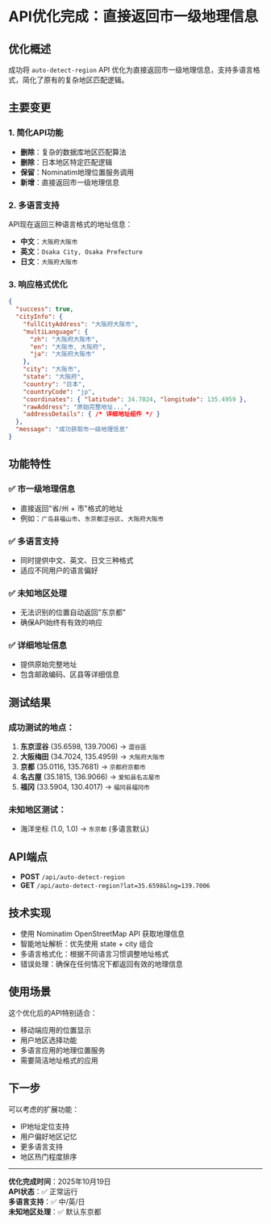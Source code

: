 # API优化完成：直接返回市一级地理信息

## 优化概述

成功将 `auto-detect-region` API 优化为直接返回市一级地理信息，支持多语言格式，简化了原有的复杂地区匹配逻辑。

## 主要变更

### 1. 简化API功能
- **删除**：复杂的数据库地区匹配算法
- **删除**：日本地区特定匹配逻辑
- **保留**：Nominatim地理位置服务调用
- **新增**：直接返回市一级地理信息

### 2. 多语言支持
API现在返回三种语言格式的地址信息：
- **中文**：`大阪府大阪市`
- **英文**：`Osaka City, Osaka Prefecture` 
- **日文**：`大阪府大阪市`

### 3. 响应格式优化
```json
{
  "success": true,
  "cityInfo": {
    "fullCityAddress": "大阪府大阪市",
    "multiLanguage": {
      "zh": "大阪府大阪市",
      "en": "大阪市, 大阪府", 
      "ja": "大阪府大阪市"
    },
    "city": "大阪市",
    "state": "大阪府",
    "country": "日本",
    "countryCode": "jp",
    "coordinates": { "latitude": 34.7024, "longitude": 135.4959 },
    "rawAddress": "原始完整地址...",
    "addressDetails": { /* 详细地址组件 */ }
  },
  "message": "成功获取市一级地理信息"
}
```

## 功能特性

### ✅ 市一级地理信息
- 直接返回"省/州 + 市"格式的地址
- 例如：`广岛县福山市`、`东京都涩谷区`、`大阪府大阪市`

### ✅ 多语言支持  
- 同时提供中文、英文、日文三种格式
- 适应不同用户的语言偏好

### ✅ 未知地区处理
- 无法识别的位置自动返回"东京都"
- 确保API始终有有效的响应

### ✅ 详细地址信息
- 提供原始完整地址
- 包含邮政编码、区县等详细信息

## 测试结果

### 成功测试的地点：
1. **东京涩谷** (35.6598, 139.7006) → `澀谷區`
2. **大阪梅田** (34.7024, 135.4959) → `大阪府大阪市`  
3. **京都** (35.0116, 135.7681) → `京都府京都市`
4. **名古屋** (35.1815, 136.9066) → `爱知县名古屋市`
5. **福冈** (33.5904, 130.4017) → `福冈县福冈市`

### 未知地区测试：
- 海洋坐标 (1.0, 1.0) → `东京都` (多语言默认)

## API端点

- **POST** `/api/auto-detect-region`
- **GET** `/api/auto-detect-region?lat=35.6598&lng=139.7006`

## 技术实现

- 使用 Nominatim OpenStreetMap API 获取地理信息
- 智能地址解析：优先使用 state + city 组合
- 多语言格式化：根据不同语言习惯调整地址格式
- 错误处理：确保在任何情况下都返回有效的地理信息

## 使用场景

这个优化后的API特别适合：
- 移动端应用的位置显示
- 用户地区选择功能
- 多语言应用的地理位置服务
- 需要简洁地址格式的应用

## 下一步

可以考虑的扩展功能：
- IP地址定位支持
- 用户偏好地区记忆
- 更多语言支持
- 地区热门程度排序

---

**优化完成时间**：2025年10月19日  
**API状态**：✅ 正常运行  
**多语言支持**：✅ 中/英/日  
**未知地区处理**：✅ 默认东京都
